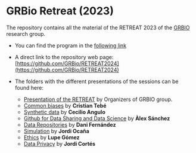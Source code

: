 # GRBio Retreat (2023) 

The repository contains all the material of the RETREAT 2023 of the [GRBIO](https://grbio.upc.edu/en) research group. 

- You can find the program in the [following link](https://grbio.github.io/RETREAT2024/Programa%20RETREAT%202024.pdf)

- A direct link to the repository web page: [https://github.com/GRBio/RETREAT2024](https://github.com/GRBio/RETREAT2024)

- The folders with the different presentations of the sessions can be found here:

  - [Presentation of the RETREAT](https://grbio.github.io/RETREAT2023/Presentation/RETREAT%20GRBIO.pdf) by Organizers of GRBIO group.
  - [Common biases](https://github.com/GRBio/RETREAT2023/tree/main/Common_biases) by **Cristian Tebé**
  - [Synthetic data](https://grbio.github.io/RETREAT2023/Synthetic_data/Xerrada%20GRBIO.pdf) by **Cecilio Angulo**
  - [Github for Data Sharing and Data Science](Github_for_Data/Github_for_Data_and_Data_Science.pdf) by **Àlex Sánchez**
  - [Data Repositories](https://grbio.github.io/RETREAT2023/Data_repositories/Repositoris%20de%20dades.pdf) by **Dani Fernández**
  - [Simulation](https://github.com/GRBio/RETREAT2023/tree/main/Simulation) by **Jordi Ocaña**
  - [Ethics](https://grbio.github.io/RETREAT2023/Etichs/Etica-gestio%20de%20dades.pdf) by **Lupe Gómez**
  - [Data Privacy](https://github.com/GRBio/RETREAT2023/tree/main/Data_Privacy) by **Jordi Cortés**
